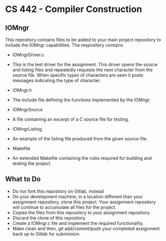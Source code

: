 # CS 442 - Compiler Construction
## IOMngr 

This repository contains files to be added to your main project repository to include the IOMngr capabilities. The respository contains

- IOMngrDriver.c
 - This is the test driver for the assignment. This driver opens the source and listing files and repeatedly requests the next character from the source file. When specific types of characters are seen it posts messages indicating the type of character. 

- IOMngr.h
 - The include file defining the functions implemented by the IOMngr. 

- IOMngrSource
 - A file containing an excerpt of a C source file for testing.

- IOMngrListing
 - An example of the listing file produced from the given source file. 

- Makefile
 - An extended Makefile containing the rules required for building and testing the project. 

## What to Do

- Do not fork this repository on Gitlab, instead
- On your development machine, in a location different than your assignment repository, clone this project. Your assignment repository will continue to accumulate all files for the project. 
- Copies the files from this repository to your assignment repository.
- Discard the clone of this repository.
- Create a IOMngr.c file and implement the required functionality.
- Make clean and then, git add/commit/push your completed assignment back up to Gitlab for submission.


